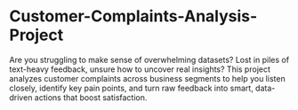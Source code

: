 # Customer-Complaints-Analysis-Project
Are you struggling to make sense of overwhelming datasets? Lost in piles of text-heavy feedback, unsure how to uncover real insights? This project analyzes customer complaints across business segments to help you listen closely, identify key pain points, and turn raw feedback into smart, data-driven actions that boost satisfaction.
